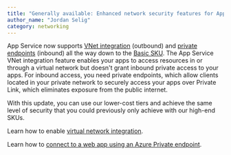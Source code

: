 ```yaml
---
title: "Generally available: Enhanced network security features for App Service Basic SKU"
author_name: "Jordan Selig"
category: networking
---
```


App Service now supports [VNet integration](https://docs.microsoft.com/azure/app-service/overview-vnet-integration) (outbound) and [private endpoints](https://docs.microsoft.com/azure/app-service/networking/private-endpoint) (inbound) all the way down to the [Basic SKU](https://azure.microsoft.com/pricing/details/app-service/linux/). The App Service VNet integration feature enables your apps to access resources in or through a virtual network but doesn't grant inbound private access to your apps. For inbound access, you need private endpoints, which allow clients located in your private network to securely access your apps over Private Link, which eliminates exposure from the public internet.

With this update, you can use our lower-cost tiers and achieve the same level of security that you could previously only achieve with our high-end SKUs.

Learn how to enable [virtual network integration](https://docs.microsoft.com/azure/app-service/configure-vnet-integration-enable).

Learn how to [connect to a web app using an Azure Private endpoint](https://docs.microsoft.com/azure/private-link/tutorial-private-endpoint-webapp-portal).

